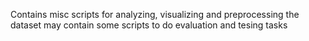 Contains misc scripts for analyzing, visualizing and preprocessing the dataset
may contain some scripts to do evaluation and tesing tasks